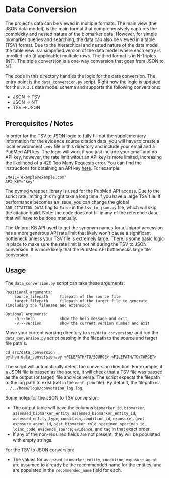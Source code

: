 # Data Conversion 

The project's data can be viewed in multiple formats. The main view (the JSON data model), is the main format that comprehensively captures the complexity and nested nature of the biomarker data. However, for simple biomarker queries and searching, the data can also be viewed in a table (TSV) format. Due to the hierarchical and nested nature of the data model, the table view is a simplified version of the data model where each entry is unrolled into (if applicable) multiple rows. The third format is in N-Triples (NT). The triple conversion is a one-way conversion that goes from JSON to NT. 

The code in this directory handles the logic for the data conversion. The entry point is the `data_conversion.py` script. Right now the logic is updated for the `v0.3.1` data model schema and supports the following conversions:
- JSON -> TSV
- JSON -> NT
- TSV -> JSON 

## Prerequisites / Notes

In order for the TSV to JSON logic to fully fill out the supplementary information for the evidence source citation data, you will have to create a local environment `.env` file in this directory and include your email and a PubMed API key. The logic will work if you just include your email and no API key, however, the rate limit witout an API key is more limited, increasing the likelihood of a 429 Too Many Requests error. You can find the instructions for obtaining an API key [here](https://ncbiinsights.ncbi.nlm.nih.gov/2017/11/02/new-api-keys-for-the-e-utilities/). For example:

```
EMAIL='example@example.com'
API_KEY='key'
```

The [pymed](https://github.com/gijswobben/pymed) wrapper library is used for the PubMed API access. Due to the scrict rate limiting this might take a long time if you have a large TSV file. If performance becomes an issue, you can change the global `ADD_CITATION_DATA` flag to `False` in the `tsv_to_json.py` file, which will skip the citation build. Note: the code does not fill in any of the reference data, that will have to be done manually. 

The Uniprot KB API used to get the synonym names for a Uniprot accession has a more generous API rate limit that likely won't cause a significant bottleneck unless your TSV file is extremely large. There is some basic logic in place to make sure the rate limit is not hit during the TSV to JSON conversion. It is more likely that the PubMed API bottlenecks large file conversion. 

## Usage 

The `data_conversion.py` script can take these arguments: 

``` 
Positional arguments:
    source_filepath     filepath of the source file
    target_filepath     filepath of the target file to generate (including the filename and extension)

Optional Arguments:
    -h --help           show the help message and exit 
    -v --version        show the current version number and exit
```

Move your current working directory to `src/data_conversion/` and run the `data_conversion.py` script passing in the filepath to the source and target file path's: 

```
cd src/data_conversion
python data_conversion.py <FILEPATH/TO/SOURCE> <FILEPATH/TO/TARGET>
```

The script will automatically detect the conversion direction. For example, if a JSON file is passed as the source, it will check that a TSV file was passed as the output (or target) file and vice versa. The script expects the filepath to the log path to exist (set in the `conf.json` file). By default, the filepath is `../../home/logs/conversion_log.log`. 

Some notes for the JSON to TSV conversion: 
- The output table will have the columns `biomarker_id`, `biomarker`, `assessed_biomarker_entity`, `assessed_biomarker_entity_id`, `assessed_entity_type`, `condition`, `condition_id`, `exposure_agent`, `exposure_agent_id`, `best_biomarker_role`, `specimen`, `specimen_id`, `loinc_code`, `evidence_source`, `evidence`, and `tag` in that exact order.
- If any of the non-required fields are not present, they will be populated with empty strings.

For the TSV to JSON conversion: 
- The values for `assessed_biomarker_entity`, `condition`, `exposure_agent` are assumed to already be the recommended name for the entities, and are populated in the `recommended_name` field for each. 